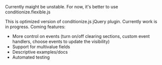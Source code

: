 <aside class="notice">
Currently maight be unstable. For now, it's better to use conditionize.flexible.js
</aside>

This is optimized version of conditionize.js jQuery plugin. Currently work is in progress.
Coming features:
- More control on events (turn on/off clearing sections, custom event handlers, choose events to update the visibility)
- Support for multivalue fields
- Descriptive examples/docs
- Automated testing

